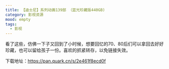 ```yaml
---
title: 【迪士尼】系列动画139部 （蓝光珍藏版440GB)
category: 影视资源
mood: empty
tags:
  - 影视
---
```


看了这些，仿佛一下子又回到了小时候，想要回忆的70、80后们可以拿回去好好珍藏，也可以留给孩子一份。喜欢的抓紧转存，以免链接失效。


下载地址：https://pan.quark.cn/s/2e461f8ecd0f








